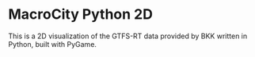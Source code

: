 # MacroCity Python 2D

This is a 2D visualization of the GTFS-RT data provided by BKK written in Python, built with PyGame.

